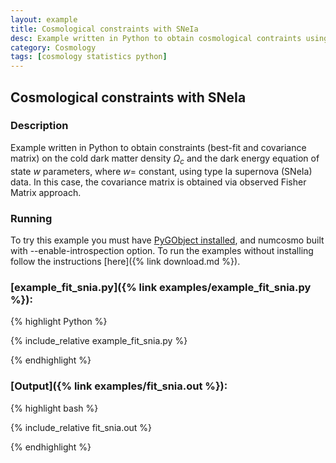 ```yaml
---
layout: example
title: Cosmological constraints with SNeIa 
desc: Example written in Python to obtain cosmological contraints using type Ia supernova data. 
category: Cosmology
tags: [cosmology statistics python]
---
```


##  Cosmological constraints with SNeIa
### Description

Example written in Python to obtain constraints (best-fit and covariance
matrix) on the cold dark matter density $\Omega_c$ and the dark energy
equation of state $w$ parameters, where $w =$ constant, using type Ia supernova 
(SNeIa) data. In this case, the covariance matrix is obtained via observed
Fisher Matrix approach.    

### Running 

To try this example you must have [PyGObject installed](https://live.gnome.org/PyGObject),
and numcosmo built with --enable-introspection option. To run the examples
without installing follow the instructions [here]({% link download.md %}).

### [example_fit_snia.py]({% link examples/example_fit_snia.py %}):
{% highlight Python %}

{% include_relative example_fit_snia.py %}

{% endhighlight %}

### [Output]({% link examples/fit_snia.out %}):
{% highlight bash %}

{% include_relative fit_snia.out %}

{% endhighlight %} 


 

  